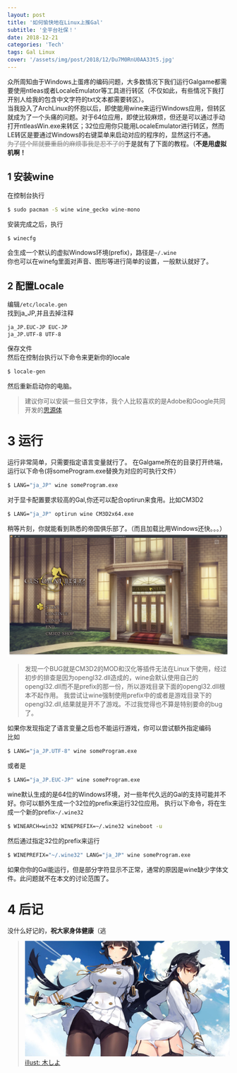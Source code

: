```yaml
---
layout: post
title: '如何愉快地在Linux上推Gal'
subtitle: '全平台社保！'
date: 2018-12-21
categories: 'Tech'
tags: Gal Linux
cover: '/assets/img/post/2018/12/Du7M0RnU0AA33t5.jpg'
---
```

众所周知由于Windows上蛋疼的编码问题，大多数情况下我们运行Galgame都需要使用ntleas或者LocaleEmulator等工具进行转区（不仅如此，有些情况下我打开别人给我的包含中文字符的txt文本都需要转区）。  
当我投入了ArchLinux的怀抱以后，即使能用wine来运行Windows应用，但转区就成为了一个头痛的问题。对于64位应用，即使比较麻烦，但还是可以通过手动打开ntleasWin.exe来转区；32位应用你只能用LocaleEmulator进行转区，然而LE转区是要通过Windows的右键菜单来启动对应的程序的，显然这行不通。  
<del style="float:left;color:#828282;" >为了搓个屌就要重启的麻烦事我是忍不了的</del>于是就有了下面的教程。（**不是用虚拟机啊！**

## 1 安装wine
在控制台执行
~~~bash
$ sudo pacman -S wine wine_gecko wine-mono
~~~
安装完成之后，执行
~~~bash
$ winecfg
~~~
会生成一个默认的虚拟Windows环境(prefix)，路径是<code>~/.wine</code>  
你也可以在winefg里面对声音、图形等进行简单的设置，一般默认就好了。

## 2 配置Locale
编辑<code>/etc/locale.gen</code>  
找到ja_JP,并且去掉注释
~~~text
ja_JP.EUC-JP EUC-JP
ja_JP.UTF-8 UTF-8
~~~
保存文件  
然后在控制台执行以下命令来更新你的locale
~~~bash
$ locale-gen
~~~
然后重新启动你的电脑。
>建议你可以安装一些日文字体，我个人比较喜欢的是Adobe和Google共同开发的[思源体](https://github.com/adobe-fonts/source-han-sans) 

# 3 运行

运行非常简单，只需要指定语言变量就行了。
在Galgame所在的目录打开终端，运行以下命令(将someProgram.exe替换为对应的可执行文件）
~~~bash
$ LANG="ja_JP" wine someProgram.exe
~~~
对于显卡配置要求较高的Gal,你还可以配合optirun来食用。比如CM3D2
~~~bash
$ LANG="ja_JP" optirun wine CM3D2x64.exe
~~~
稍等片刻，你就能看到熟悉的帝国俱乐部了。（而且加载比用Windows还快。。。）
![](/assets/img/post/2018/12/scrsht_cm3d2.png) 
>发现一个BUG就是CM3D2的MOD和汉化等插件无法在Linux下使用，经过初步的排查是因为opengl32.dll造成的，wine会默认使用自己的opengl32.dll而不是prefix的那一份，所以游戏目录下面的opengl32.dll根本不起作用。
我尝试让wine强制使用prefix中的或者是游戏目录下的opengl32.dll,结果就是开不了游戏。不过我觉得也不算是特别要命的bug了。

如果你发现指定了语言变量之后也不能运行游戏，你可以尝试额外指定编码  
比如
~~~bash
$ LANG="ja_JP.UTF-8" wine someProgram.exe
~~~
或者是
~~~bash
$ LANG="ja_JP.EUC-JP" wine someProgram.exe
~~~

wine默认生成的是64位的Windows环境，对一些年代久远的Gal的支持可能并不好。你可以额外生成一个32位的prefix来运行32位应用。
执行以下命令，将在生成一个新的prefix<code>~/.wine32</code>
~~~bash
$ WINEARCH=win32 WINEPREFIX=~/.wine32 wineboot -u
~~~
然后通过指定32位的prefix来运行
~~~bash
$ WINEPREFIX="~/.wine32" LANG="ja_JP" wine someProgram.exe
~~~
如果你你的Gal能运行，但是部分字符显示不正常，通常的原因是wine缺少字体文件。此问题就不在本文的讨论范围了。
# 4 后记
没什么好记的，**祝大家身体健康**（逃

>![](/assets/img/post/2018/12/Du7M0RnU0AA33t5.jpg)
[illust: 木しよ](https://twitter.com/Kishiyo1943/status/1076022984064679936)

